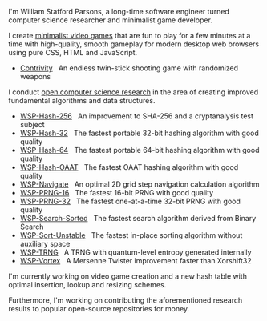 I'm William Stafford Parsons, a long-time software engineer turned computer science researcher and minimalist game developer.

I create [minimalist video games](https://williamstaffordparsons.github.io/#games) that are fun to play for a few minutes at a time with high-quality, smooth gameplay for modern desktop web browsers using pure CSS, HTML and JavaScript.

- [Contrivity](https://github.com/williamstaffordparsons/contrivity) &nbsp; An endless twin-stick shooting game with randomized weapons

I conduct [open computer science research](https://williamstaffordparsons.github.io/#research) in the area of creating improved fundamental algorithms and data structures.

- [WSP-Hash-256](https://github.com/williamstaffordparsons/wsp-hash-256) &nbsp; An improvement to SHA-256 and a cryptanalysis test subject
- [WSP-Hash-32](https://github.com/williamstaffordparsons/wsp-hash-32) &nbsp; The fastest portable 32-bit hashing algorithm with good quality 
- [WSP-Hash-64](https://github.com/williamstaffordparsons/wsp-hash-64) &nbsp; The fastest portable 64-bit hashing algorithm with good quality
- [WSP-Hash-OAAT](https://github.com/williamstaffordparsons/wsp-hash-oaat) &nbsp; The fastest OAAT hashing algorithm with good quality
- [WSP-Navigate](https://github.com/williamstaffordparsons/wsp-navigate) &nbsp; An optimal 2D grid step navigation calculation algorithm
- [WSP-PRNG-16](https://github.com/williamstaffordparsons/wsp-prng-16) &nbsp; The fastest 16-bit PRNG with good quality
- [WSP-PRNG-32](https://github.com/williamstaffordparsons/wsp-prng-32) &nbsp; The fastest one-at-a-time 32-bit PRNG with good quality
- [WSP-Search-Sorted](https://github.com/williamstaffordparsons/wsp-search-sorted) &nbsp; The fastest search algorithm derived from Binary Search
- [WSP-Sort-Unstable](https://github.com/williamstaffordparsons/wsp-sort-unstable) &nbsp; The fastest in-place sorting algorithm without auxiliary space
- [WSP-TRNG](https://github.com/williamstaffordparsons/wsp-trng) &nbsp; A TRNG with quantum-level entropy generated internally
- [WSP-Vortex](https://github.com/williamstaffordparsons/wsp-vortex) &nbsp; A Mersenne Twister improvement faster than Xorshift32

I'm currently working on video game creation and a new hash table with optimal insertion, lookup and resizing schemes.

Furthermore, I'm working on contributing the aforementioned research results to popular open-source repositories for money.
